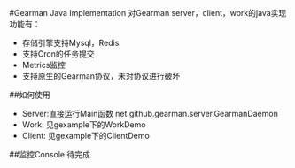 #Gearman Java Implementation
对Gearman server，client，work的java实现
功能有：
*   存储引擎支持Mysql，Redis
*   支持Cron的任务提交
*   Metrics监控
*   支持原生的Gearman协议，未对协议进行破坏

##如何使用
* Server:直接运行Main函数 net.github.gearman.server.GearmanDaemon
* Work: 见gexample下的WorkDemo
* Client: 见gexample下的ClientDemo


##监控Console
待完成